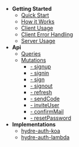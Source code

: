* **Getting Started**
  * [Quick Start](/#quick-start)
  * [How it Works](/#how-it-works)
  * [Client Usage](/#client-usage)
  * [Client Error Handling](/#client-error-handling)
  * [Server Usage](/#server-usage)
* **Api**
  * [Queries](queries/#ping)
  * [Mutations](mutations/#mutations)
    * [- signup](mutations/#signup)
    * [- signin](mutations/#signin)
    * [- sign](mutations/#sign)
    * [- signout](mutations/#signout)
    * [- refresh](mutations/#refresh)
    * [- sendCode](mutations/#sendCode)
    * [- inviteUser](mutations/#inviteUser)
    * [- confirmMail](mutations/#confirmMail)
    * [- resetPassword](mutations/#resetPassword)
* **Implementations**
  * [hydre-auth-koa](koa/#requirements)
  * [hydre-auth-lambda](lambda/#requirements)